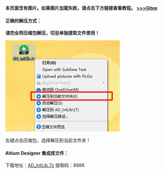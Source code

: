 **本页面含有图片。如果图片加载失败，请点击下方链接查看教程。**
**[>>>Gitee](https://gitee.com/benjiah/CDU20-CE)**

#### 正确的解压方式：

**请完全将压缩包解压，切忌单独提取文件使用！**

![](../data/img/2020-10-19_20-45.png)

右键点击压缩包，选择解压到当前文件夹！

#### Altium Designer 集成库文件：
下载地址：[AD_IntLib.7z](https://pan.baidu.com/s/1sNBmb9lnFgFKBFdHkxptng) 	提取码：8888
